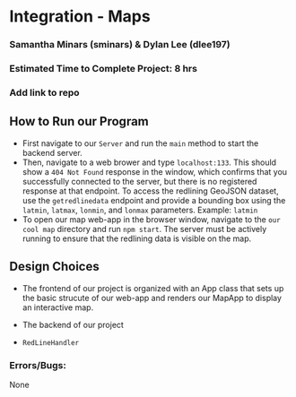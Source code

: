 # Integration - Maps

### Samantha Minars (sminars) & Dylan Lee (dlee197)

### Estimated Time to Complete Project: 8 hrs

### Add link to repo

## How to Run our Program
  - First navigate to our ```Server``` and run the ```main``` method to start the backend server. 
  - Then, navigate to a web brower and type ```localhost:133```. This should show a ```404 Not Found``` response in the window, which confirms that you successfully connected to the server, but there is no registered response at that endpoint. To access the redlining GeoJSON dataset, use the ```getredlinedata``` endpoint and provide a bounding box using the ```latmin```, ```latmax```, ```lonmin```, and ```lonmax``` parameters. 
    Example: ```latmin```
  - To open our map web-app in the browser window, navigate to the ```our cool map``` directory and run ```npm start```. The server must be actively running to ensure that the redlining data is visible on the map.
  
## **Design Choices**
  - The frontend of our project is organized with an App class that sets up the basic strucute of our web-app and renders our MapApp to display an interactive map. 

  - The backend of our project
  - ```RedLineHandler``` 

### Errors/Bugs: 
None
